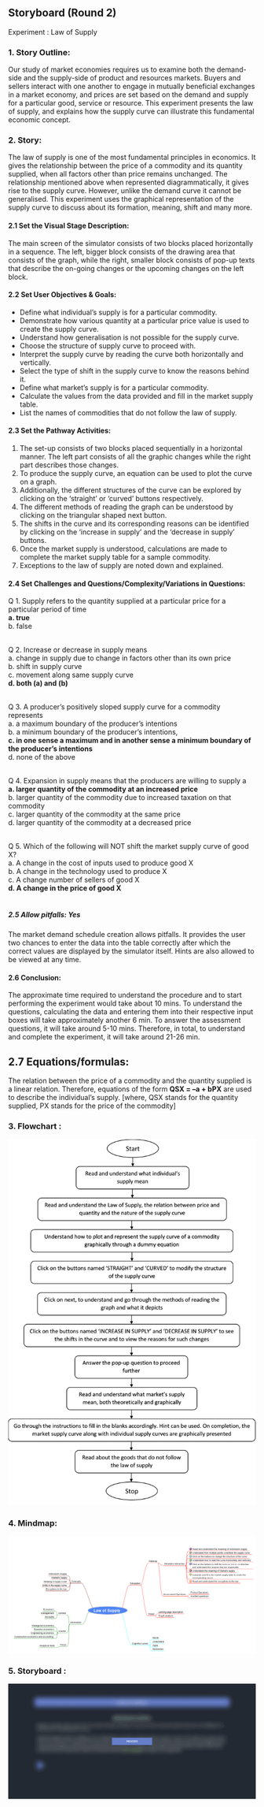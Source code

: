 ## Storyboard (Round 2)

Experiment : Law of Supply

### 1. Story Outline:

Our study of market economies requires us to examine both the demand-side and the supply-side of product and resources markets. Buyers and sellers interact with one another to engage in mutually beneficial exchanges in a market economy, and prices are set based on the demand and supply for a particular good, service or resource. This experiment presents the law of supply, and explains how the supply curve can illustrate this fundamental economic concept.


### 2. Story:

The law of supply is one of the most fundamental principles in economics. It gives the relationship between the price of a commodity and its quantity supplied, when all factors other than price remains unchanged. The relationship mentioned above when represented diagrammatically, it gives rise to the supply curve. However, unlike the demand curve it cannot be generalised. This experiment uses the graphical representation of the supply curve to discuss about its formation, meaning, shift and many more. 


#### 2.1 Set the Visual Stage Description:
The main screen of the simulator consists of two blocks placed horizontally in a sequence. The left, bigger block consists of the drawing area that consists of the graph, while the right, smaller block consists of pop-up texts that describe the on-going changes or the upcoming changes on the left block.


#### 2.2 Set User Objectives & Goals:
-	Define what individual’s supply is for a particular commodity. 
-   Demonstrate how various quantity at a particular price value is used to create the supply curve.
-   Understand how generalisation is not possible for the supply curve.
-   Choose the structure of supply curve to proceed with.
-   Interpret the supply curve by reading the curve both horizontally and vertically.
-   Select the type of shift in the supply curve to know the reasons behind it.
-   Define what market’s supply is for a particular commodity.
-   Calculate the values from the data provided and fill in the market supply table.
-   List the names of commodities that do not follow the law of supply.


#### 2.3 Set the Pathway Activities:

1.	The set-up consists of two blocks placed sequentially in a horizontal manner. The left part consists of all the graphic changes while the right part describes those changes.
2.	To produce the supply curve, an equation can be used to plot the curve on a graph. 
3.	Additionally, the different structures of the curve can be explored by clicking on the ‘straight’ or ‘curved’ buttons respectively.
4.	The different methods of reading the graph can be understood by clicking on the triangular shaped next button.
5.	The shifts in the curve and its corresponding reasons can be identified by clicking on the ‘increase in supply’ and the ‘decrease in supply’ buttons.
6.	Once the market supply is understood, calculations are made to complete the market supply table for a sample commodity.
7.	Exceptions to the law of supply are noted down and explained.



#### 2.4 Set Challenges and Questions/Complexity/Variations in Questions:

Q 1. Supply refers to the quantity supplied at a particular price for a particular period of time<br>
**a. true**<br>
b. false<br><br>

Q 2. Increase or decrease in supply means<br>
a. change in supply due to change in factors other than its own price<br>
b. shift in supply curve<br>
c. movement along same supply curve<br>
**d. both (a) and (b)**<br><br>

Q 3. A producer’s positively sloped supply curve for a commodity represents<br>
a. a maximum boundary of the producer’s intentions<br>
b. a minimum boundary of the producer’s intentions, <br>
**c. in one sense a maximum and in another sense a minimum boundary of the producer’s intentions**<br>
d. none of the above<br><br>

Q 4. Expansion in supply means that the producers are willing to supply a <br>
**a. larger quantity of the commodity at an increased price**<br>
b. larger quantity of the commodity due to increased taxation on that commodity<br>
c. larger quantity of the commodity at the same price<br>
d. larger quantity of the commodity at a decreased price<br><br>

Q 5. Which of the following will NOT shift the market supply curve of good X?<br>
a. A change in the cost of inputs used to produce good X<br>
b. A change in the technology used to produce X<br>
c. A change number of sellers of good X<br>
**d. A change in the price of good X**<br><br>

##### 2.5 Allow pitfalls: Yes

The market demand schedule creation allows pitfalls. It provides the user two chances to enter the data into the table correctly after which the correct values are displayed by the simulator itself. Hints are also allowed to be viewed at any time.


#### 2.6 Conclusion:

The approximate time required to understand the procedure and to start performing the experiment would take about 10 mins. To understand the questions, calculating the data and entering them into their respective input boxes will take approximately another 6 min. To answer the assessment questions, it will take around 5-10 mins. Therefore, in total, to understand and complete the experiment, it will take around 21-26 min.

## 2.7 Equations/formulas:

The relation between the price of a commodity and the quantity supplied is a linear relation. Therefore, equations of the form **QSX = –a + bPX** are used to describe the individual’s supply.
[where, QSX stands for the quantity supplied, PX stands for the price of the commodity]



### 3. Flowchart :
<img src="Flowchart/flowchart.png">

### 4. Mindmap:
<img src="Mindmap/mindmap.png">

### 5. Storyboard :
<img src="Storyboard/storyboard.gif">
